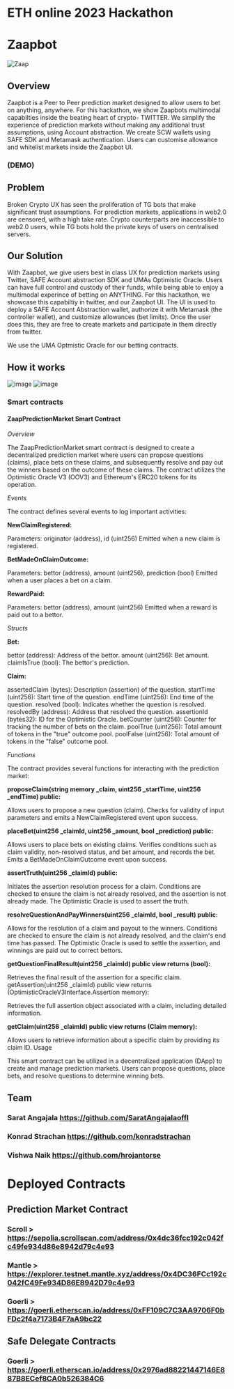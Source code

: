 # ETH online 2023 Hackathon

# Zaapbot
![Zaap](https://github.com/EpsilonProtocol/eo2023hackathon/assets/148345042/8131adc3-d313-4749-9b42-398792d4ea02)


## Overview

Zaapbot is a Peer to Peer prediction market designed to allow users to bet on anything, anywhere. For this hackathon, we show Zaapbots multimodal capabilties inside the beating heart of crypto- TWITTER. We simplify the experience of prediction markets without making any additional trust assumptions, using Account abstraction. We create SCW wallets using SAFE SDK and Metamask authentication. Users can customise allowance and whitelist markets inside the Zaapbot UI. 

### (DEMO)

## Problem

Broken Crypto UX has seen the proliferation of TG bots that make significant trust assumptions. For prediction markets, applications in web2.0 are censored, with a high take rate. Crypto counterparts are inaccessible to web2.0 users, while TG bots hold the private keys of users on centralised servers. 

## Our Solution 

With Zaapbot, we give users best in class UX for prediction markets using Twitter, SAFE Account abstraction SDK and UMAs Optimistic Oracle. Users can have full control and custody of their funds, while being able to enjoy a multimodal experince of betting on ANYTHING. For this hackathon, we showcase this capabiltiy in twitter, and our Zaapbot UI. The UI is used to deploy a SAFE Account Abstraction wallet, authorize it with Metamask (the controller wallet), and customize allowances (bet limits). Once the user does this, they are free to create markets and participate in them directly from twitter. 

We use the UMA Optmistic Oracle for our betting contracts. 

## How it works

![image](https://github.com/EpsilonProtocol/eo2023hackathon/assets/60383339/fd7409ae-c428-4263-9f7e-e70d885805e6)
![image](https://github.com/EpsilonProtocol/eo2023hackathon/assets/60383339/54ec3058-042d-4c45-ab0e-2821591aba9c)

### Smart contracts

#### ZaapPredictionMarket Smart Contract

*Overview*

The ZaapPredictionMarket smart contract is designed to create a decentralized prediction market where users can propose questions (claims), place bets on these claims, and subsequently resolve and pay out the winners based on the outcome of these claims. The contract utilizes the Optimistic Oracle V3 (OOV3) and Ethereum's ERC20 tokens for its operation.

*Events*

The contract defines several events to log important activities:

**NewClaimRegistered:**

Parameters: originator (address), id (uint256)
Emitted when a new claim is registered.

**BetMadeOnClaimOutcome:**

Parameters: bettor (address), amount (uint256), prediction (bool)
Emitted when a user places a bet on a claim.

**RewardPaid:**

Parameters: bettor (address), amount (uint256)
Emitted when a reward is paid out to a bettor.

*Structs*

**Bet:**

bettor (address): Address of the bettor.
amount (uint256): Bet amount.
claimIsTrue (bool): The bettor's prediction.

**Claim:**

assertedClaim (bytes): Description (assertion) of the question.
startTime (uint256): Start time of the question.
endTime (uint256): End time of the question.
resolved (bool): Indicates whether the question is resolved.
resolvedBy (address): Address that resolved the question.
assertionId (bytes32): ID for the Optimistic Oracle.
betCounter (uint256): Counter for tracking the number of bets on the claim.
poolTrue (uint256): Total amount of tokens in the "true" outcome pool.
poolFalse (uint256): Total amount of tokens in the "false" outcome pool.

*Functions*

The contract provides several functions for interacting with the prediction market:

**proposeClaim(string memory _claim, uint256 _startTime, uint256 _endTime) public:**

Allows users to propose a new question (claim).
Checks for validity of input parameters and emits a NewClaimRegistered event upon success.

**placeBet(uint256 _claimId, uint256 _amount, bool _prediction) public:**

Allows users to place bets on existing claims.
Verifies conditions such as claim validity, non-resolved status, and bet amount, and records the bet.
Emits a BetMadeOnClaimOutcome event upon success.

**assertTruth(uint256 _claimId) public:**

Initiates the assertion resolution process for a claim.
Conditions are checked to ensure the claim is not already resolved, and the assertion is not already made.
The Optimistic Oracle is used to assert the truth.

**resolveQuestionAndPayWinners(uint256 _claimId, bool _result) public:**

Allows for the resolution of a claim and payout to the winners.
Conditions are checked to ensure the claim is not already resolved, and the claim's end time has passed.
The Optimistic Oracle is used to settle the assertion, and winnings are paid out to correct bettors.

**getQuestionFinalResult(uint256 _claimId) public view returns (bool):**

Retrieves the final result of the assertion for a specific claim.
getAssertion(uint256 _claimId) public view returns (OptimisticOracleV3Interface.Assertion memory):

Retrieves the full assertion object associated with a claim, including detailed information.

**getClaim(uint256 _claimId) public view returns (Claim memory):**

Allows users to retrieve information about a specific claim by providing its claim ID.
Usage

This smart contract can be utilized in a decentralized application (DApp) to create and manage prediction markets. Users can propose questions, place bets, and resolve questions to determine winning bets.

## Team 

### Sarat Angajala https://github.com/SaratAngajalaoffl
### Konrad Strachan https://github.com/konradstrachan
### Vishwa Naik https://github.com/hrojantorse

# Deployed Contracts

## Prediction Market Contract

### Scroll > https://sepolia.scrollscan.com/address/0x4dc36fcc192c042fc49fe934d86e8942d79c4e93
### Mantle > https://explorer.testnet.mantle.xyz/address/0x4DC36FCc192c042fC49Fe934D86E8942D79c4e93
### Goerli > https://goerli.etherscan.io/address/0xFF109C7C3AA9706F0bFDc2f4a7173B4F7aA9bc22

## Safe Delegate Contracts

### Goerli > https://goerli.etherscan.io/address/0x2976ad88221447146E887B8ECef8CA0b526384C6


